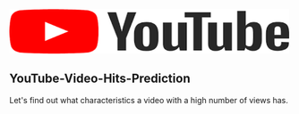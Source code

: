 <img src="image/youtube_title.png" alt="subject_image" width="500" height="80">

## YouTube-Video-Hits-Prediction

Let's find out what characteristics a video with a high number of views has.
